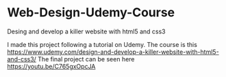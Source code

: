 # Web-Design-Udemy-Course
Desing and develop a killer website with html5 and css3


I made this project following a tutorial on Udemy. 
The course is this https://www.udemy.com/design-and-develop-a-killer-website-with-html5-and-css3/
The final project can be seen here 
https://youtu.be/C765gxOpcJA
